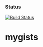 ### Status
[![Build Status](https://travis-ci.org/cedbossneo/mygists.png)](https://travis-ci.org/cedbossneo/mygists)
# mygists
